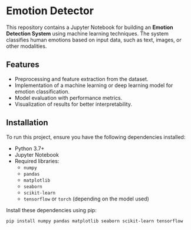 # Emotion Detector

This repository contains a Jupyter Notebook for building an **Emotion Detection System** using machine learning techniques. The system classifies human emotions based on input data, such as text, images, or other modalities.

## Features
- Preprocessing and feature extraction from the dataset.
- Implementation of a machine learning or deep learning model for emotion classification.
- Model evaluation with performance metrics.
- Visualization of results for better interpretability.

## Installation

To run this project, ensure you have the following dependencies installed:

- Python 3.7+
- Jupyter Notebook
- Required libraries:
  - `numpy`
  - `pandas`
  - `matplotlib`
  - `seaborn`
  - `scikit-learn`
  - `tensorflow` or `torch` (depending on the model used)

Install these dependencies using pip:
```bash
pip install numpy pandas matplotlib seaborn scikit-learn tensorflow
